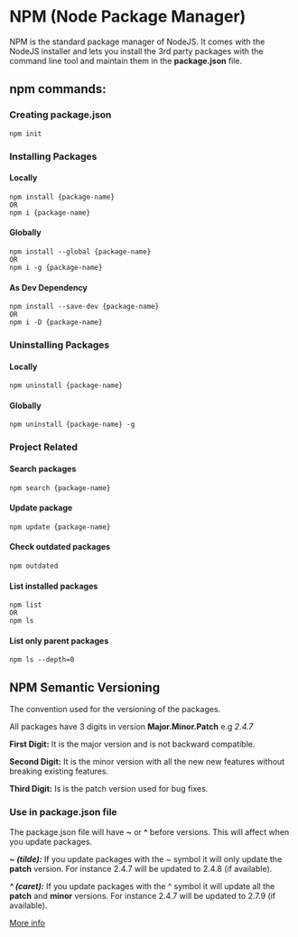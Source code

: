# NPM (Node Package Manager)
NPM is the standard package manager of NodeJS. It comes with the NodeJS installer and lets you install the 3rd party packages with the command line tool and maintain them in the **package.json** file.

## npm commands:

### Creating package.json
` npm init `

### Installing Packages
#### Locally
``` 
npm install {package-name} 
OR 
npm i {package-name}
```

#### Globally
```
npm install --global {package-name} 
OR 
npm i -g {package-name}
```

#### As Dev Dependency
``` 
npm install --save-dev {package-name} 
OR
npm i -D {package-name}
``` 

### Uninstalling Packages
#### Locally
` npm uninstall {package-name} `

#### Globally
` npm uninstall {package-name} -g `

### Project Related
#### Search packages
` npm search {package-name} `
#### Update package
` npm update {package-name} `

#### Check outdated packages
` npm outdated `

#### List installed packages
``` 
npm list 
OR 
npm ls
``` 

#### List only parent packages
` npm ls --depth=0 `


## NPM Semantic Versioning
The convention used for the versioning of the packages.

All packages have 3 digits in version **Major.Minor.Patch** e.g *2.4.7*

**First Digit:** It is the major version and is not backward compatible.

**Second Digit:** It is the minor version with all the new new features without breaking existing features.

**Third Digit:** Is is the patch version used for bug fixes.

### Use in package.json file
The package.json file will have **~** or **^** before versions. This will affect when you update packages.

***~ (tilde):*** If you update packages with the ~ symbol it will only update the **patch** version. For instance 2.4.7 will be updated to 2.4.8 (if available).

***^ (caret):*** If you update packages with the ^ symbol it will update all the **patch** and **minor** versions. For instance 2.4.7 will be updated to 2.7.9 (if available).


[More info](https://docs.npmjs.com/about-semantic-versioning)